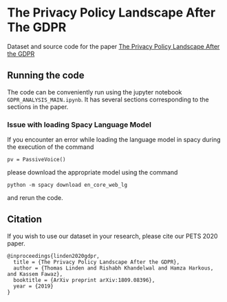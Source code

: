# The Privacy Policy Landscape After The GDPR
Dataset and source code for the paper [The Privacy Policy Landscape After the GDPR](https://arxiv.org/pdf/1809.08396.pdf)


## Running the code
The code can be conveniently run using the jupyter notebook `GDPR_ANALYSIS_MAIN.ipynb`. It has several sections corresponding to the sections in the paper.

### Issue with loading Spacy Language Model
If you encounter an error while loading the language model in spacy during the execution of the command 
```
pv = PassiveVoice()
```
please download the appropriate model using the command 
```
python -m spacy download en_core_web_lg
``` 
and rerun the code. 

## Citation
If you wish to use our dataset in your research, please cite our PETS 2020 paper.
```
@inproceedings{linden2020gdpr,
  title = {The Privacy Policy Landscape After the GDPR},
  author = {Thomas Linden and Rishabh Khandelwal and Hamza Harkous, and Kassem Fawaz},
  booktitle = {ArXiv preprint arXiv:1809.08396},
  year = {2019}
}
```

